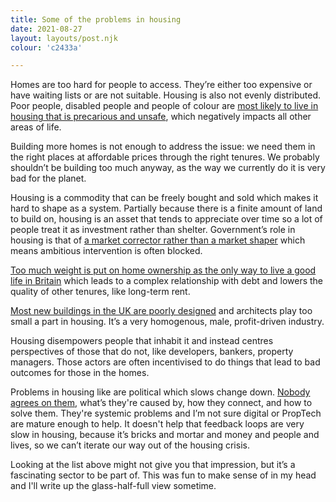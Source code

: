```yaml
---
title: Some of the problems in housing
date: 2021-08-27
layout: layouts/post.njk
colour: 'c2433a'

---
```


Homes are too hard for people to access. They’re either too expensive or have waiting lists or are not suitable. Housing is also not evenly distributed. Poor people, disabled people and people of colour are [most likely to live in housing that is precarious and unsafe](https://www.theguardian.com/society/2021/may/26/black-asian-disabled-tenants-more-likely-face-housing-discrimination), which negatively impacts all other areas of life. 

Building more homes is not enough to address the issue: we need them in the right places at affordable prices through the right tenures. We probably shouldn’t be building too much anyway, as the way we currently do it is very bad for the planet.

Housing is a commodity that can be freely bought and sold which makes it hard to shape as a system. Partially because there is a finite amount of land to build on, housing is an asset that tends to appreciate over time so a lot of people treat it as investment rather than shelter. Government’s role in housing is that of [a market corrector rather than a market shaper](https://www.researchgate.net/publication/303092673_From_market_fixing_to_market-creating_a_new_framework_for_innovation_policy) which means ambitious intervention is often blocked. 

[Too much weight is put on home ownership as the only way to live a good life in Britain](https://www.insidehousing.co.uk/comment/comment/at-the-heart-of-the-conservative-vision-for-housing-is-homeownership-64401) which leads to a complex relationship with debt and lowers the quality of other tenures, like long-term rent. 

[Most new buildings in the UK are poorly designed](https://www.architectsjournal.co.uk/news/most-new-housing-so-poorly-designed-it-should-not-have-been-built-says-bartlett-report) and architects play too small a part in housing. It’s a very homogenous, male, profit-driven industry. 

Housing disempowers people that inhabit it and instead centres perspectives of those that do not, like developers, bankers, property managers. Those actors are often incentivised to do things that lead to bad outcomes for those in the homes.

Problems in housing like are political which slows change down. [Nobody agrees on them](https://alastairparvin.medium.com/if-the-uk-built-1-million-homes-what-would-happen-to-house-prices-de1fbffa9235), what’s they're caused by, how they connect, and how to solve them. They're systemic problems and I’m not sure digital or PropTech are mature enough to help. It doesn't help that feedback loops are very slow in housing, because it’s bricks and mortar and money and people and lives, so we can’t iterate our way out of the housing crisis.

Looking at the list above might not give you that impression, but it’s a fascinating sector to be part of. This was fun to make sense of in my head and I'll write up the glass-half-full view sometime.
